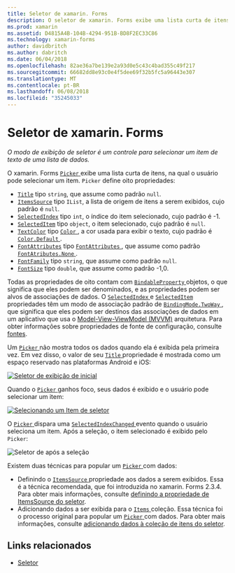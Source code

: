 ```yaml
---
title: Seletor de xamarin. Forms
description: O seletor de xamarin. Forms exibe uma lista curta de itens, na qual o usuário pode selecionar um item. Este artigo explica como usar a classe do seletor para selecionar um item de texto em uma lista de dados.
ms.prod: xamarin
ms.assetid: D4815A4B-104B-4294-951B-BD8F2EC33C86
ms.technology: xamarin-forms
author: davidbritch
ms.author: dabritch
ms.date: 06/04/2018
ms.openlocfilehash: 82ae36a7be139e2a93d0e5c43c4bad355c49f217
ms.sourcegitcommit: 66682dd8e93c0e4f5dee69f32b5fc5a96443e307
ms.translationtype: MT
ms.contentlocale: pt-BR
ms.lasthandoff: 06/08/2018
ms.locfileid: "35245033"
---
```

# <a name="xamarinforms-picker"></a>Seletor de xamarin. Forms

_O modo de exibição de seletor é um controle para selecionar um item de texto de uma lista de dados._

O xamarin. Forms [ `Picker` ](xref:Xamarin.Forms.Picker) exibe uma lista curta de itens, na qual o usuário pode selecionar um item. `Picker` define oito propriedades:

- [`Title`](xref:Xamarin.Forms.Picker.Title) tipo `string`, que assume como padrão `null`.
- [`ItemsSource`](xref:Xamarin.Forms.Picker.ItemsSource) tipo `IList`, a lista de origem de itens a serem exibidos, cujo padrão é `null`.
- [`SelectedIndex`](xref:Xamarin.Forms.Picker.SelectedIndex) tipo `int`, o índice do item selecionado, cujo padrão é -1.
- [`SelectedItem`](xref:Xamarin.Forms.Picker.SelectedItem) tipo `object`, o item selecionado, cujo padrão é `null`.
- [`TextColor`](xref:Xamarin.Forms.Picker.TextColor) tipo [ `Color` ](xref:Xamarin.Forms.Color), a cor usada para exibir o texto, cujo padrão é [ `Color.Default` ](https://developer.xamarin.com/api/property/Xamarin.Forms.Color.Default/).
- [`FontAttributes`](xref:Xamarin.Forms.Picker.FontAttributes) tipo [ `FontAttributes` ](xref:Xamarin.Forms.FontAttributes), que assume como padrão [ `FontAtributes.None` ](xref:Xamarin.Forms.FontAttributes.None).
- [`FontFamily`](xref:Xamarin.Forms.Picker.FontFamily) tipo `string`, que assume como padrão `null`.
- [`FontSize`](xref:Xamarin.Forms.Picker.FontSize) tipo `double`, que assume como padrão -1,0.

Todas as propriedades de oito contam com [ `BindableProperty` ](xref:Xamarin.Forms.BindableProperty) objetos, o que significa que eles podem ser denominados, e as propriedades podem ser alvos de associações de dados. O [ `SelectedIndex` ](xref:Xamarin.Forms.Picker.SelectedIndex) e [ `SelectedItem` ](xref:Xamarin.Forms.Picker.SelectedItem) propriedades têm um modo de associação padrão de [ `BindingMode.TwoWay` ](xref:Xamarin.Forms.BindingMode.TwoWay), que significa que eles podem ser destinos das associações de dados em um aplicativo que usa o [Model-View-ViewModel (MVVM)](~/xamarin-forms/enterprise-application-patterns/mvvm.md) arquitetura. Para obter informações sobre propriedades de fonte de configuração, consulte [fontes](~/xamarin-forms/user-interface/text/fonts.md).

Um [ `Picker` ](https://developer.xamarin.com/api/type/Xamarin.Forms.Picker/) não mostra todos os dados quando ela é exibida pela primeira vez. Em vez disso, o valor de seu [ `Title` ](https://developer.xamarin.com/api/property/Xamarin.Forms.Picker.Title/) propriedade é mostrada como um espaço reservado nas plataformas Android e iOS:

[![](images/picker-initial.png "Seletor de exibição de inicial")](images/picker-initial-large.png#lightbox "inicial seletor de exibição")

Quando o [ `Picker` ](https://developer.xamarin.com/api/type/Xamarin.Forms.Picker/) ganhos foco, seus dados é exibido e o usuário pode selecionar um item:

[![](images/picker-selection.png "Selecionando um Item de seletor")](images/picker-selection-large.png#lightbox "seletor para selecionar um Item")

O [ `Picker` ](xref:Xamarin.Forms.Picker) dispara uma [ `SelectedIndexChanged` ](xref:Xamarin.Forms.Picker.SelectedIndexChanged) evento quando o usuário seleciona um item. Após a seleção, o item selecionado é exibido pelo `Picker`:

![](images/picker-after-selection.png "Seletor de após a seleção")

Existem duas técnicas para popular um [ `Picker` ](https://developer.xamarin.com/api/type/Xamarin.Forms.Picker/) com dados:

- Definindo o [ `ItemsSource` ](https://developer.xamarin.com/api/property/Xamarin.Forms.Picker.ItemsSource/) propriedade aos dados a serem exibidos. Essa é a técnica recomendada, que foi introduzida no xamarin. Forms 2.3.4. Para obter mais informações, consulte [definindo a propriedade de ItemsSource do seletor](populating-itemssource.md).
- Adicionando dados a ser exibida para o [ `Items` ](https://developer.xamarin.com/api/property/Xamarin.Forms.Picker.Items/) coleção. Essa técnica foi o processo original para popular um [ `Picker` ](https://developer.xamarin.com/api/type/Xamarin.Forms.Picker/) com dados. Para obter mais informações, consulte [adicionando dados à coleção de itens do seletor](populating-items.md).

## <a name="related-links"></a>Links relacionados

- [Seletor](https://developer.xamarin.com/api/type/Xamarin.Forms.Picker/)
